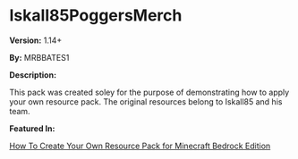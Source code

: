 # Iskall85PoggersMerch

__Version:__ 1.14+

__By:__ MRBBATES1

__Description:__

This pack was created soley for the purpose of demonstrating how to apply your own resource pack. The original resources belong to Iskall85 and his team.

__Featured In:__

[How To Create Your Own Resource Pack for Minecraft Bedrock Edition](https://youtu.be/kZSQ-ftOS9c)
